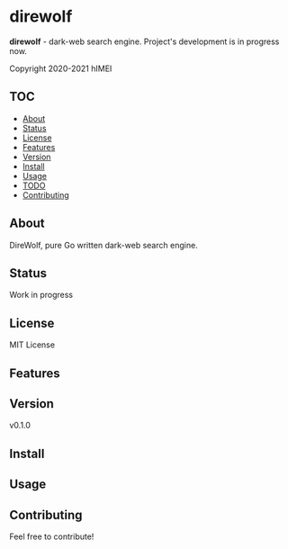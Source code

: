 # direwolf

**direwolf** - dark-web search engine. Project's development is in progress now.

Copyright 2020-2021 hIMEI

## TOC
- [About](#about)
- [Status](#status)
- [License](#license)
- [Features](#features)
- [Version](#version)
- [Install](#install)
- [Usage](#usage)
- [TODO](#todo)
- [Contributing](#contributing)

## About

DireWolf, pure Go written dark-web search engine.

## Status

Work in progress

## License

MIT License

## Features

## Version

v0.1.0

## Install

## Usage

## Contributing

Feel free to contribute!
